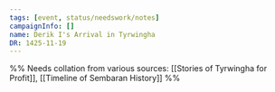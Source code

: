 ```yaml
---
tags: [event, status/needswork/notes]
campaignInfo: []
name: Derik I's Arrival in Tyrwingha
DR: 1425-11-19
---
```

%% Needs collation from various sources: [[Stories of Tyrwingha for Profit]], [[Timeline of Sembaran History]] %%